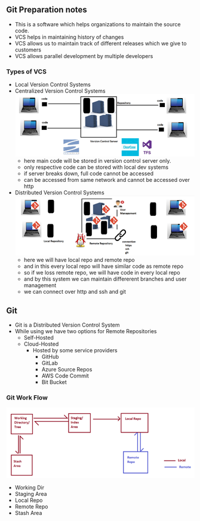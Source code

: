 Git Preparation notes
---------------------
* This is a software which helps organizations to maintain the source code.
* VCS helps in maintaining history of changes
* VCS allows us to maintain track of different releases which we give to customers
* VCS allows parallel development by multiple developers
### Types of VCS
  * Local Version Control Systems
  * Centralized Version Control Systems
  ![preview](images/git1.png)
    * here main code will be stored in version control server only.
    * only respective code can be stored with local dev systems
    * if server breaks down, full code cannot be accessed 
    * can be accessed from same network and cannot be accessed over http
  * Distributed Version Control Systems
  ![preview](images/git2.png)
    * here we will have local repo and remote repo
    * and in this every local repo will have similar code as remote repo
    * so if we loss remote repo, we will have code in every local repo
    * and by this system we can maintain differerent branches and user management
    * we can connect over http and ssh and git
## Git
* Git is a Distributed Version Control System
* While using we have two options for Remote Repositories
  * Self-Hosted
  * Cloud-Hosted
    * Hosted by some service providers
      * GitHub
      * GitLab
      * Azure Source Repos
      * AWS Code Commit
      * Bit Bucket
### Git Work Flow
![preview](images/git3.png)
* Working Dir
* Staging Area
* Local Repo
* Remote Repo
* Stash Area